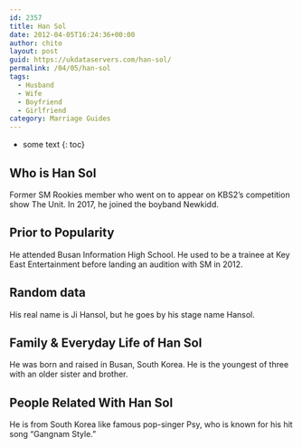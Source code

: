 ```yaml
---
id: 2357
title: Han Sol
date: 2012-04-05T16:24:36+00:00
author: chito
layout: post
guid: https://ukdataservers.com/han-sol/
permalink: /04/05/han-sol
tags:
  - Husband
  - Wife
  - Boyfriend
  - Girlfriend
category: Marriage Guides
---
```


* some text
{: toc}


## Who is  Han Sol
                  
                  
                  
Former SM Rookies member who went on to appear on KBS2&#8217;s competition show The Unit. In 2017, he joined the boyband Newkidd.
                  
                
                
                
## Prior to Popularity 
                  
                  
                  
He attended Busan Information High School. He used to be a trainee at Key East Entertainment before landing an audition with SM in 2012.
                  
                
                
                
## Random data 
                  
                  
                  
His real name is Ji Hansol, but he goes by his stage name Hansol.
                  
                
                
                
## Family & Everyday Life of Han Sol
                  
                  
                  
He was born and raised in Busan, South Korea. He is the youngest of three with an older sister and brother.
                  
                
                
                
## People Related With  Han Sol
                  
                  
                  
He is from South Korea like famous pop-singer Psy, who is known for his hit song &#8220;Gangnam Style.&#8221;
                  
                
              
            
          
          
          
    
    
  

